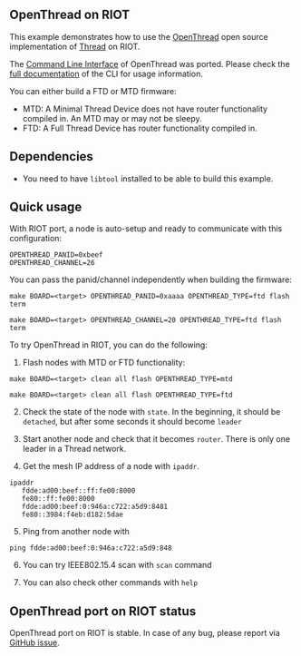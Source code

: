 ## OpenThread on RIOT

This example demonstrates how to use the [OpenThread](https://github.com/openthread/openthread)
open source implementation of [Thread](https://threadgroup.org/) on RIOT.

The [Command Line Interface](https://github.com/openthread/openthread/blob/master/examples/apps/cli/README.md) of
OpenThread was ported. Please check the
[full documentation](https://github.com/openthread/openthread/blob/master/src/cli/README.md)
of the CLI for usage information.

You can either build a FTD or MTD firmware:
- MTD: A Minimal Thread Device does not have router functionality compiled in.
       An MTD may or may not be sleepy.
- FTD: A Full Thread Device has router functionality compiled in.

## Dependencies
- You need to have `libtool` installed to be able to build this example.

## Quick usage

With RIOT port, a node is auto-setup and ready to communicate with
this configuration:
```
OPENTHREAD_PANID=0xbeef
OPENTHREAD_CHANNEL=26
```

You can pass the panid/channel independently when building the firmware:
```
make BOARD=<target> OPENTHREAD_PANID=0xaaaa OPENTHREAD_TYPE=ftd flash term
```
```
make BOARD=<target> OPENTHREAD_CHANNEL=20 OPENTHREAD_TYPE=ftd flash term
```

To try OpenThread in RIOT, you can do the following:

1. Flash nodes with MTD or FTD functionality:
```
make BOARD=<target> clean all flash OPENTHREAD_TYPE=mtd
```
```
make BOARD=<target> clean all flash OPENTHREAD_TYPE=ftd
```

2. Check the state of the node with `state`. In the beginning, it should be
`detached`, but after some seconds it should become `leader`

3. Start another node and check that it becomes `router`. There is only one
leader in a Thread network.

4. Get the mesh IP address of a node with `ipaddr`.
```
ipaddr
   fdde:ad00:beef::ff:fe00:8000
   fe80::ff:fe00:8000
   fdde:ad00:beef:0:946a:c722:a5d9:8481
   fe80::3984:f4eb:d182:5dae
```
5. Ping from another node with
```
ping fdde:ad00:beef:0:946a:c722:a5d9:848
```

6. You can try IEEE802.15.4 scan with `scan` command

7. You can also check other commands with `help`


## OpenThread port on RIOT status

OpenThread port on RIOT is stable. In case of any bug, please report via
[GitHub issue](https://github.com/RIOT-OS/RIOT/issues/new?template=bug_report.md&title=Bug).
